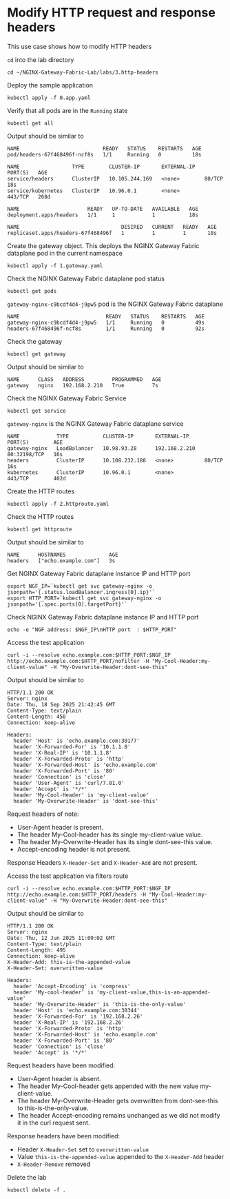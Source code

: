 # Modify HTTP request and response headers

This use case shows how to modify HTTP headers

`cd` into the lab directory
```code
cd ~/NGINX-Gateway-Fabric-Lab/labs/3.http-headers
```

Deploy the sample application
```code
kubectl apply -f 0.app.yaml
```

Verify that all pods are in the `Running` state

```code
kubectl get all
```

Output should be similar to

```
NAME                           READY   STATUS    RESTARTS   AGE
pod/headers-67f468496f-ncf8s   1/1     Running   0          18s

NAME                 TYPE        CLUSTER-IP       EXTERNAL-IP   PORT(S)   AGE
service/headers      ClusterIP   10.105.244.169   <none>        80/TCP    18s
service/kubernetes   ClusterIP   10.96.0.1        <none>        443/TCP   268d

NAME                      READY   UP-TO-DATE   AVAILABLE   AGE
deployment.apps/headers   1/1     1            1           18s

NAME                                 DESIRED   CURRENT   READY   AGE
replicaset.apps/headers-67f468496f   1         1         1       18s
```

Create the gateway object. This deploys the NGINX Gateway Fabric dataplane pod in the current namespace
```code
kubectl apply -f 1.gateway.yaml
```

Check the NGINX Gateway Fabric dataplane pod status
```
kubectl get pods
```

`gateway-nginx-c9bcdf4d4-j9pw5` pod is the NGINX Gateway Fabric dataplane
```code
NAME                            READY   STATUS    RESTARTS   AGE
gateway-nginx-c9bcdf4d4-j9pw5   1/1     Running   0          49s
headers-67f468496f-ncf8s        1/1     Running   0          92s
```

Check the gateway
```code
kubectl get gateway
```

Output should be similar to
```code
NAME      CLASS   ADDRESS         PROGRAMMED   AGE
gateway   nginx   192.168.2.210   True         7s
```

Check the NGINX Gateway Fabric Service
```code
kubectl get service
```

`gateway-nginx` is the NGINX Gateway Fabric dataplane service
```code
NAME            TYPE           CLUSTER-IP       EXTERNAL-IP     PORT(S)        AGE
gateway-nginx   LoadBalancer   10.98.93.28      192.168.2.210   80:32198/TCP   16s
headers         ClusterIP      10.108.232.188   <none>          80/TCP         16s
kubernetes      ClusterIP      10.96.0.1        <none>          443/TCP        402d
```

Create the HTTP routes
```code
kubectl apply -f 2.httproute.yaml
```

Check the HTTP routes
```code
kubectl get httproute
```

Output should be similar to
```code
NAME      HOSTNAMES              AGE
headers   ["echo.example.com"]   3s
```

Get NGINX Gateway Fabric dataplane instance IP and HTTP port
```code
export NGF_IP=`kubectl get svc gateway-nginx -o jsonpath='{.status.loadBalancer.ingress[0].ip}'`
export HTTP_PORT=`kubectl get svc gateway-nginx -o jsonpath='{.spec.ports[0].targetPort}'`
```

Check NGINX Gateway Fabric dataplane instance IP and HTTP port
```code
echo -e "NGF address: $NGF_IP\nHTTP port  : $HTTP_PORT"
```

Access the test application
```code
curl -i --resolve echo.example.com:$HTTP_PORT:$NGF_IP http://echo.example.com:$HTTP_PORT/nofilter -H "My-Cool-Header:my-client-value" -H "My-Overwrite-Header:dont-see-this" 
```
Output should be similar to
```code
HTTP/1.1 200 OK
Server: nginx
Date: Thu, 18 Sep 2025 21:42:45 GMT
Content-Type: text/plain
Content-Length: 450
Connection: keep-alive

Headers:
  header 'Host' is 'echo.example.com:30177'
  header 'X-Forwarded-For' is '10.1.1.8'
  header 'X-Real-IP' is '10.1.1.8'
  header 'X-Forwarded-Proto' is 'http'
  header 'X-Forwarded-Host' is 'echo.example.com'
  header 'X-Forwarded-Port' is '80'
  header 'Connection' is 'close'
  header 'User-Agent' is 'curl/7.81.0'
  header 'Accept' is '*/*'
  header 'My-Cool-Header' is 'my-client-value'
  header 'My-Overwrite-Header' is 'dont-see-this'
```

Request headers of note:

- User-Agent header is present.
- The header My-Cool-header has its single my-client-value value.
- The header My-Overwrite-Header has its single dont-see-this value.
- Accept-encoding header is not present.

Response Headers `X-Header-Set` and `X-Header-Add` are not present.


Access the test application via filters route
```code
curl -i --resolve echo.example.com:$HTTP_PORT:$NGF_IP http://echo.example.com:$HTTP_PORT/headers -H "My-Cool-Header:my-client-value" -H "My-Overwrite-Header:dont-see-this" 
```

Output should be similar to
```code
HTTP/1.1 200 OK
Server: nginx
Date: Thu, 12 Jun 2025 11:09:02 GMT
Content-Type: text/plain
Content-Length: 495
Connection: keep-alive
X-Header-Add: this-is-the-appended-value
X-Header-Set: overwritten-value

Headers:
  header 'Accept-Encoding' is 'compress'
  header 'My-cool-header' is 'my-client-value,this-is-an-appended-value'
  header 'My-Overwrite-Header' is 'this-is-the-only-value'
  header 'Host' is 'echo.example.com:30344'
  header 'X-Forwarded-For' is '192.168.2.26'
  header 'X-Real-IP' is '192.168.2.26'
  header 'X-Forwarded-Proto' is 'http'
  header 'X-Forwarded-Host' is 'echo.example.com'
  header 'X-Forwarded-Port' is '80'
  header 'Connection' is 'close'
  header 'Accept' is '*/*'
```

Request headers have been modified:

- User-Agent header is absent.
- The header My-Cool-header gets appended with the new value my-client-value.
- The header My-Overwrite-Header gets overwritten from dont-see-this to this-is-the-only-value.
- The header Accept-encoding remains unchanged as we did not modify it in the curl request sent.

Response headers have been modified:

- Header `X-Header-Set` set to `overwritten-value`
- Value `this-is-the-appended-value` appended to the `X-Header-Add` header
- `X-Header-Remove` removed

Delete the lab

```code
kubectl delete -f .
```
